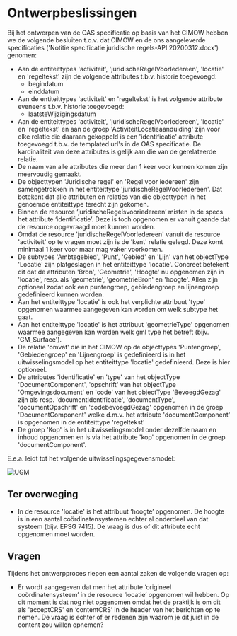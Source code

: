 # Ontwerpbeslissingen

Bij het ontwerpen van de OAS specificatie op basis van het CIMOW hebben we de volgende besluiten t.o.v. dat CIMOW en de ons aangeleverde specificaties ('Notitie specificatie juridische regels-API 20200312.docx') genomen:

* Aan de entiteittypes 'activiteit', 'juridischeRegelVoorIedereen', 'locatie' en 'regeltekst' zijn de volgende attributes t.b.v. historie toegevoegd:
   - begindatum
   - einddatum
* Aan de entiteittypes 'activiteit' en 'regeltekst' is het volgende attribute eveneens t.b.v. historie toegevoegd:
   - laatsteWijzigingsdatum
* Aan de entiteittypes 'activiteit', 'juridischeRegelVoorIedereen', 'locatie' en 'regeltekst' en aan de groep 'ActiviteitLocatieaanduiding' zijn voor 
elke relatie die daaraan gekoppeld is een 'identificatie' attribute toegevoegd t.b.v. de templated url's in de OAS specificatie. De kardinaliteit van deze attributes is gelijk aan die van de gerelateerde relatie.
* De naam van alle attributes die meer dan 1 keer voor kunnen komen zijn meervoudig gemaakt.
* De objecttypen 'Juridische regel' en 'Regel voor iedereen' zijn samengetrokken in het entiteittype 'juridischeRegelVoorIedereen'. 
Dat betekent dat alle attributen en relaties van die objecttypen in het genoemde entiteittype terecht zijn gekomen.
* Binnen de resource ‘juridischeRegelsvooriedereen’ misten in de specs het attribute ‘identificatie’. 
Deze is toch opgenomen er vanuit gaande dat de resource opgevraagd moet kunnen worden.
* Omdat de resource 'juridischeRegelVoorIedereen' vanuit de resource 'activiteit' op te vragen moet zijn is de 'kent' relatie gelegd. 
Deze komt minimaal 1 keer voor maar mag vaker voorkomen.
* De subtypes 'Ambtsgebied', 'Punt', 'Gebied' en 'Lijn' van het objectType 'Locatie' zijn platgeslagen in het entiteittype 'locatie'. 
Concreet betekent dit dat de attributen 'Bron', 'Geometrie', 'Hoogte' nu opgenomen zijn in 'locatie', resp. als 'geometrie', 'geometrieBron' en 'hoogte'.
Allen zijn optioneel zodat ook een puntengroep, gebiedengroep en lijnengroep gedefinieerd kunnen worden.
* Aan het entiteittype 'locatie' is ook het verplichte attribuut 'type' opgenomen waarmee aangegeven kan worden om welk subtype het gaat.
* Aan het entiteittype 'locatie' is het attribuut 'geometrieType' opgenomen waarmee aangegeven kan worden welk gml type het betreft (bijv. 'GM_Surface').
* De relatie 'omvat' die in het CIMOW op de objecttypes 'Puntengroep', 'Gebiedengroep' en 'Lijnengroep' is gedefinieerd is in het uitwisselingsmodel op het entiteittype 'locatie' gedefinieerd. Deze is hier optioneel.
* De attributes 'identificatie' en 'type' van het objectType 'DocumentComponent', 'opschrift' van het objectType 'Omgevingsdocument' en 'code' van het objectType 'BevoegdGezag' 
zijn als resp. 'documentIdentificatie', 'documentType', 'documentOpschrift' en 'codebevoegdGezag' opgenomen in de groep 'DocumentComponent' welke d.m.v. het attribute 'documentComponent' is opgenomen in de entiteittype 'regeltekst'
* De groep 'Kop' is in het uitwisselingsmodel onder dezelfde naam en inhoud opgenomen en is via het attribute 'kop' opgenomen in de groep 'documentComponent'.

E.e.a. leidt tot het volgende uitwisselingsgegevensmodel:

![UGM](https://github.com/VNG-Realisatie/Regels-bij-activiteiten/blob/main/specificatie/UGM%20Koppeling%20PlanSW%20en%20TRSW.jpg)

## Ter overweging

* In de resource 'locatie' is het attribuut ‘hoogte’ opgenomen. 
De hoogte is in een aantal coördinatensystemen echter al onderdeel van dat systeem (bijv. EPSG 7415). 
De vraag is dus of dit attribute echt opgenomen moet worden.

## Vragen

Tijdens het ontwerpproces riepen een aantal zaken de volgende vragen op:

* Er wordt aangegeven dat men het attribute ‘origineel coördinatensysteem’ in de resource ‘locatie’ opgenomen wil hebben. Op dit moment is dat 
nog niet opgenomen omdat het de praktijk is om dit als 'acceptCRS' en ‘contentCRS’ in de header van het berichten op te nemen. De vraag is echter of er 
redenen zijn waarom je dit juist in de content zou willen opnemen?
